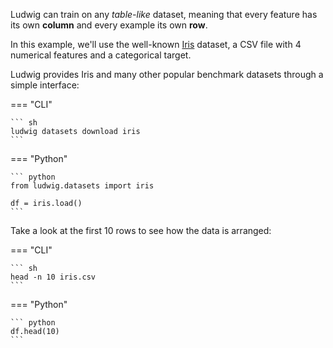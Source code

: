 Ludwig can train on any *table-like* dataset, meaning that every feature has its own **column** and every example its own **row**.

In this example, we'll use the well-known [Iris](https://archive.ics.uci.edu/ml/datasets/Iris) dataset, a CSV file with 4 numerical features and a categorical target. 

Ludwig provides Iris and many other popular benchmark datasets through a simple interface:

=== "CLI"

    ``` sh
    ludwig datasets download iris
    ```

=== "Python"

    ``` python
    from ludwig.datasets import iris

    df = iris.load()
    ```

Take a look at the first 10 rows to see how the data is arranged:

=== "CLI"

    ``` sh
    head -n 10 iris.csv
    ```

=== "Python"

    ``` python
    df.head(10)
    ```
